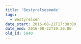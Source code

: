```yaml
---
title: 'Bestyrelsesmøde'
tags:
  - Bestyrelsen
date_start: 2016-08-22T17:30:00
date_end: 2016-08-22T19:30:00
old_id: 5840
---
```

